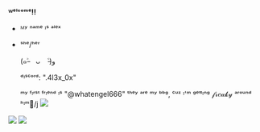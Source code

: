 **ᵂᵉˡᶜᵒᵐᵉ!!**
- ᴹʸ ⁿᵃᵐᵉ ᶦˢ ᵃˡᵉˣ
+ ˢʰᵉ/ʰᵉʳ
  
  (๑˃̵　ᴗ　˂̵)و
  

  ᵈᶦˢᶜᵒʳᵈ: ".4l3x_0x"
  
  ᵐʸ ᶠᶦʳˢᵗ ᶠʳᶦᵉⁿᵈ ᶦˢ "@whatengel666" ᵗʰᵉʸ ᵃʳᵉ ᵐʸ ᵇᵇᵍ, ᶜᵘᶻ ᶦ'ᵐ ᵍᵉᵗᵗᶦⁿᵍ 𝒻𝓇𝑒𝒶𝓀𝓎 ᵃʳᵒᵘⁿᵈ ʰᶦᵐ🍌/j
<img
src="https://www.animatedimages.org/data/media/562/animated-line-image-0221.gif">
</picture>
<img src="https://i.ibb.co/x2rQ8fQ/tumblr-70982f14b110dc855c6f02f3ba85dc81-0bbbb8aa-1280.png">
</picture>
<img
src="https://www.animatedimages.org/data/media/562/animated-line-image-0143.gif">
</picture>
